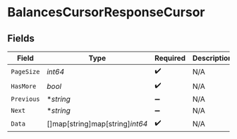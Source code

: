 # BalancesCursorResponseCursor


## Fields

| Field                                        | Type                                         | Required                                     | Description                                  | Example                                      |
| -------------------------------------------- | -------------------------------------------- | -------------------------------------------- | -------------------------------------------- | -------------------------------------------- |
| `PageSize`                                   | *int64*                                      | :heavy_check_mark:                           | N/A                                          | 15                                           |
| `HasMore`                                    | *bool*                                       | :heavy_check_mark:                           | N/A                                          | false                                        |
| `Previous`                                   | **string*                                    | :heavy_minus_sign:                           | N/A                                          | YXVsdCBhbmQgYSBtYXhpbXVtIG1heF9yZXN1bHRzLol= |
| `Next`                                       | **string*                                    | :heavy_minus_sign:                           | N/A                                          |                                              |
| `Data`                                       | []map[string]map[string]*int64*              | :heavy_check_mark:                           | N/A                                          |                                              |